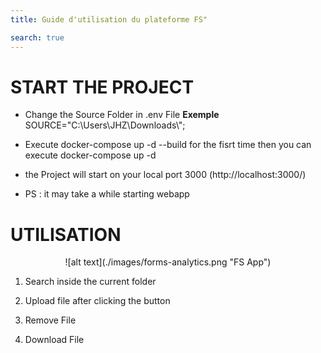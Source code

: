 ```yaml
---
title: Guide d'utilisation du plateforme FS"

search: true
---
```


# START THE PROJECT

- Change the Source Folder in .env File
  **Exemple** SOURCE="C:\\Users\\JHZ\\Downloads\\";

- Execute docker-compose up -d --build for the fisrt time then you can execute docker-compose up -d
- the Project will start on your local port 3000 (http://localhost:3000/)
- PS : it may take a while starting webapp

# UTILISATION

<center>
![alt text](./images/forms-analytics.png "FS App")
</center>

1. Search inside the current folder

2. Upload file after clicking the button

3. Remove File

4. Download File
